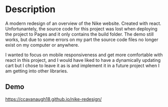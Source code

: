 # Description

A modern redesign of an overview of the Nike website. Created with react. Unfortunantely, the source code
for this project was lost when deploying the project to Pages and it only contains the build folder. The demo 
still works, but due to some errors on my part the source code files no longer exist on my computer or anywhere.

I wanted to focus on mobile responsiveness and get more comfortable with react in this project, and I would 
have liked to have a dynamically updating cart but I chose to leave it as is and implement it in a future 
project when I am getting into other libraries.

## Demo

https://ccavanaugh18.github.io/nike-redesign/
